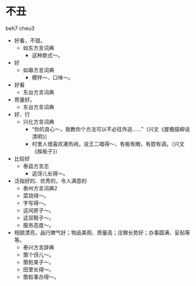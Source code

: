 # 不丑
beh7 cheu3
+ 好看，不错。
  * 如东方言词典
    - 这种款式～。
+ 好
  * 如皋方言词典
    - 模样～、口味～。
+ 好看
  * 东台方言词典
+ 质量好。
  * 东台方言词典
+ 好、行
  * 兴化方言词典
    - “你的良心～，我教你个方法可以不必往外逃……”（兴文《屋檐插柳话清明》）
    - 村里人很喜欢凑热闹，说王二唱得～，有板有眼，有腔有调。（兴文《挨板子》）
+ 比较好
  * 泰县方言志
    - 这伢儿长得～。
+ 泛指好的、优秀的，令人满意的
  * 泰州方言词典2
  - 菜烧得～。
  - 字写得～。
  - 这间房子～。
  - 这双鞋子～。
  - 服务态度～。
+ 相貌漂亮，品行脾气好；物品美观、质量高；庄稼长势好；办事圆满、妥贴等等。
  * 泰兴方言辞典
  - 箇个伢儿～。
  - 箇桩杲子～。
  - 田里长得～。
  - 箇桩事办得～。
